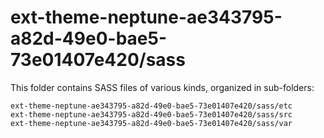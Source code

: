 # ext-theme-neptune-ae343795-a82d-49e0-bae5-73e01407e420/sass

This folder contains SASS files of various kinds, organized in sub-folders:

    ext-theme-neptune-ae343795-a82d-49e0-bae5-73e01407e420/sass/etc
    ext-theme-neptune-ae343795-a82d-49e0-bae5-73e01407e420/sass/src
    ext-theme-neptune-ae343795-a82d-49e0-bae5-73e01407e420/sass/var
